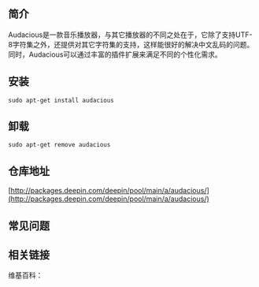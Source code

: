 ## 简介

Audacious是一款音乐播放器，与其它播放器的不同之处在于，它除了支持UTF-8字符集之外，还提供对其它字符集的支持，这样能很好的解决中文乱码的问题。同时，Audacious可以通过丰富的插件扩展来满足不同的个性化需求。

## 安装

`sudo apt-get install audacious`

## 卸载

`sudo apt-get remove audacious`

## 仓库地址

[http://packages.deepin.com/deepin/pool/main/a/audacious/](http://packages.deepin.com/deepin/pool/main/a/audacious/)


## 常见问题


## 相关链接

维基百科：